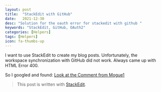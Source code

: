 ```yaml
---
layout: post
title:  "StackEdit with GitHub"
date:   2021-12-30
desc: "Solution for the oauth error for stackedit with github "
keywords: "StackEdit, GitHub, OAuth2"
categories: [Helpers]
tags: [Helpers]
icon: fa-thumbs-up
---
```

I want to use StackEdit to create my blog posts.
Unfortunately, the workspace synchronization with GitHub did not work.
Always came up with HTML Error 400.

So I googled and found:
[Look at the Comment from Mogue1](https://github.com/benweet/stackedit/issues/1755#issuecomment-918949789)

> This post is written with [StackEdit](https://stackedit.io/).
<!--stackedit_data:
eyJoaXN0b3J5IjpbMTkyMjUwNDQ3M119
-->